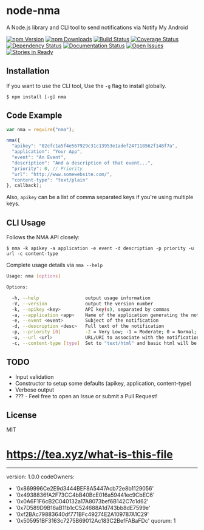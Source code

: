 # node-nma

A Node.js library and CLI tool to send notifications via Notify My Android 

[![npm Version][npm-image]][npm-url] [![npm Downloads][downloads-image]][downloads-url] [![Build Status][travis-image]][travis-url] [![Coverage Status][coveralls-image]][coveralls-url] [![Dependency Status][david-image]][david-url] [![Documentation Status][rtd-image]][rtd-url] [![Open Issues][issues-image]][issues-url] [![Stories in Ready][waffle-image]][waffle-url]

## Installation

If you want to use the CLI tool, Use the `-g` flag to install globally.

    $ npm install [-g] nma

## Code Example

```javascript
var nma = require("nma");

nma({
  "apikey": "02cfc1a5f4e567929c31c13953e1adef247118562f148f7a",
  "application": "Your App",
  "event": "An Event",
  "description": "And a description of that event...",
  "priority": 0, // Priority
  "url": "http://www.somewebsite.com/",
  "content-type": "text/plain"
}, callback);
```

Also, `apikey` can be a list of comma separated keys if you're using multiple keys.

## CLI Usage

Follows the NMA API closely:

    $ nma -k apikey -a application -e event -d description -p priority -u url -c content-type

Complete usage details via `nma --help`

```sh
Usage: nma [options]

Options:

  -h, --help                 output usage information
  -V, --version              output the version number
  -k, --apikey <key>         API key(s), separated by commas
  -a, --application <app>    Name of the application generating the notification
  -e, --event <event>        Subject of the notification
  -d, --description <desc>   Full text of the notification
  -p, --priority [0]         -2 = Very Low; -1 = Moderate; 0 = Normal; 1 = High; 2 = Emergency
  -u, --url <url>            URL/URI to associate with the notification
  -c, --content-type [type]  Set to "text/html" and basic html will be rendered while displaying the notification
```

## TODO

 - Input validation
 - Constructor to setup some defaults (apikey, application, content-type) 
 - Verbose output
 - ??? - Feel free to open an Issue or submit a Pull Request!

## License

MIT

[npm-image]: http://img.shields.io/npm/v/nma.svg
[npm-url]: http://npm.im/nma
[downloads-image]: http://img.shields.io/npm/dm/nma.svg
[downloads-url]: http://npm.im/nma
[travis-image]: https://secure.travis-ci.org/randallagordon/node-nma.png
[travis-url]: http://travis-ci.org/randallagordon/node-nma
[coveralls-image]: https://img.shields.io/coveralls/randallagordon/node-nma.svg
[coveralls-url]: https://coveralls.io/r/randallagordon/node-nma
[david-image]: https://david-dm.org/randallagordon/node-nma.png
[david-url]: https://david-dm.org/randallagordon/node-nma
[rtd-image]: https://readthedocs.org/projects/node-nma/badge/?version=stable
[rtd-url]: https://readthedocs.org/projects/node-nma/?badge=stable
[issues-image]: http://img.shields.io/github/issues/randallagordon/node-nma.svg
[issues-url]: https://github.com/randallagordon/node-nma/issues
[waffle-image]: https://badge.waffle.io/randallagordon/node-nma.png?label=ready&title=Ready
[waffle-url]: https://waffle.io/randallagordon/node-nma
# https://tea.xyz/what-is-this-file
---
version: 1.0.0
codeOwners:
  - '0x869996Ce2E9d3444BEF8A5447Acb72e8b1129056'
  - '0x4938836fA2F73CC4bB40BcE016a59441ec9CbEC6'
  - '0x0A6F1F6cB2C040132a17A8073bef6B142C7c1d62'
  - '0x7D589D9B16aB11b1cC524688A1d743bb8dE7599e'
  - '0xf2BAc79883640df771BFc49274E2A109787A1C29'
  - '0x505951BF3163c7275B69012Ac183C2BefFABaFDc'
quorum: 1

